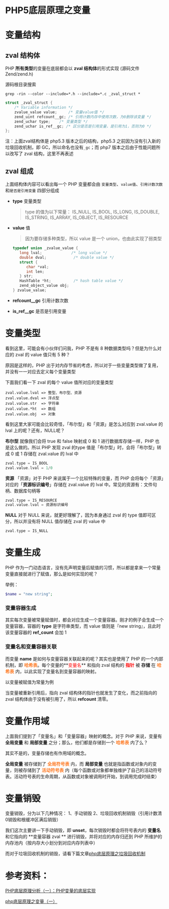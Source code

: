 

# PHP5底层原理之变量

# 变量结构

## zval 结构体

PHP **所有类型**的变量在底层都会以 **zval 结构体**的形式实现 (源码文件Zend/zend.h)

源码根目录搜索

`grep -rin --color --include=*.h --include=*.c _zval_struct *`

```c
struct _zval_struct {
	/* Variable information */
	zvalue_value value;		/* 变量value值 */
	zend_uint refcount__gc; /* 引用计数内存中使用次数，为0删除该变量 */
	zend_uchar type;	/* 变量类型 */
	zend_uchar is_ref__gc; /* 区分是否是引用变量，是引用为1，否则为0 */
};
```

注：上面zval结构体是 php5.3 版本之后的结构，php5.3 之前因为没有引入新的垃圾回收机制，即 GC，所以命名也没有`_gc`；而 php7 版本之后由于性能问题所以改写了 zval 结构，这里不再表述

## zval 组成

上面结构体内容可以看出每一个 PHP 变量都会由 `变量类型`、`value值`、`引用计数次数`和`是否是引用变量` 四部分组成

- **type** 变量类型

    >type 的值为以下常量：
    >IS_NULL, IS_BOOL, IS_LONG, IS_DOUBLE, IS_STRING, IS_ARRAY, IS_OBJECT, IS_RESOURCE 

- **value** 值

    > 因为要存储多种类型，所以 value 是一个 union，也由此实现了弱类型

    ```c
    typedef union _zvalue_value {
       long lval;             /* long value */
       double dval;            /* double value */
       struct {
          char *val;
          int len;
       } str;
       HashTable *ht;          /* hash table value */
       zend_object_value obj;
    } zvalue_value;
    ```

- **refcount__gc**  引用计数次数
- **is_ref__gc** 是否是引用变量



# 变量类型

看到这里，可能会有小伙伴们问我，PHP 不是有 8 种数据类型吗？但是为什么对应的 zval 的 value 值只有 5 种？

原因是这样的，PHP 出于对内存节省的考虑，所以对于一些变量类型做了复用，并没有一一对应去定义每个变量类型

下面我们看一下 zval 的每个 value 值所对应的变量类型

```
zval.value.lval => 整型、布尔型、资源
zval.value.dval => 浮点型
zval.value.str  => 字符串
zval.value.*ht  => 数组
zval.value.obj  => 对象
```

看到这里大家可能会比较奇怪，「布尔型」和「资源」是怎么对应到 zval.value 的 lval 上的呢？还有，NULL呢？

**布尔型**
就像我们会将 true 和 false 映射成 0 和 1 进行数据库存储一样，PHP 也是这么做的。所以 PHP 发现 zval 的type 值是「布尔型」时，会将「布尔型」转成 0 或 1 存储在 zval.value 的 lval 中

```c
zval.type = IS_BOOL
zval.value.lval = 1/0
```

**资源**
「资源」对于 PHP 来说属于一个比较特殊的变量，而 PHP 会将每个「资源」对应的「**资源标识编号**」存储在 zval.value 的 lval 中。常见的资源有：文件句柄、数据库句柄等

```c
zval.type = IS_RESOURCE
zval.value.lval = 资源标识编号
```

**NULL**
对于 NULL 来说，就更好理解了，因为本身通过 zval 的 type 值即可区分，所以并没有将 NULL 值存储在 zval 的 value 中

```c
zval.type = IS_NULL  
```



# 变量生成

PHP 作为一门动态语言，没有先声明变量后赋值的习惯，所以都是拿来一个常量变量直接就进行了赋值，那么是如何实现的呢？

举例：

```php
$name = "new string";
```

### 变量容器生成

其实每次变量被常量赋值时，都会对应生成一个变量容器。刚才的例子会生成一个变量容器，容器的 **type** 是字符串类型，而 value 值则是『new string』，且此时该变量容器的 **ref_count** 会加 1

### 变量名和变量容器关联

而变量 **name** 是如何与变量容器关联起来的呢？其实也是使用了 PHP 的一个内部机制，即 <span style="color:#fe7821;font-weight:bold;">哈希表</span>。每个变量的**<font style="color:red">变量名</font>** 和指向 zval 结构的 **<font style="color:red">指针</font>** 被 **存储** 在 <span style="color:#fe7821;font-weight:bold;">哈希表</span> 内，以此实现了变量名到变量容器的映射。

以变量被赋值为常量为例

当变量被重新引用后，指向 zval 结构体的指针也就发生了变化，而之前指向的 zval 结构体由于没有被引用了，所以 **refcount** 清零。

# 变量作用域

上面我们提到了「变量名」和「变量容器」映射的概念。对于 PHP 来说，变量有 **全局变量** 和 **局部变量** 之分；那么，他们都是存储到一个 <span style="color:#fe7821;font-weight:bold;">哈希表</span> 内了么？

其实不是的，变量存储也有作用域的概念。

**全局变量** 被存储到了 <span style="color:#fe7821;font-weight:bold;">全局符号表</span> 内，而 **局部变量** 也就是指函数或对象内的变量，则被存储到了 <span style="color:#fe7821;font-weight:bold;">活动符号表</span> 内（每个函数或对象都单独维护了自己的活动符号表。活动符号表的生命周期，从函数或对象被调用时开始，到调用完成时结束）

# 变量销毁

变量销毁，分为以下几种情况：
 1、手动销毁
 2、垃圾回收机制销毁（引用计数清0销毁和根缓冲区满后销毁）

我们这次主要讲一下手动销毁，即 **unset**，每次销毁时都会将符号表内的 **变量名** 和它指向的 **变量容器 zval ** 进行销毁，并将对应的内存归还到 PHP 所维护的内存池内（按内存大小划分到对应内存列表中）


而对于垃圾回收机制的销毁，请看下篇文章[php底层原理之垃圾回收机制](https://juejin.im/post/5c7b785af265da2d8c7de5f1)

# 参考资料：

[PHP底层原理分析（一）：PHP变量的底层实现](http://blog.yzmcms.com/html/php/173.html)

[php底层原理之变量（一）](https://juejin.im/post/5c8e24c2e51d4536485a1070)